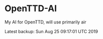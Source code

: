 # OpenTTD-AI
My AI for OpenTTD, will use primarily air

Latest backup: Sun Aug 25 09:17:01 UTC 2019
